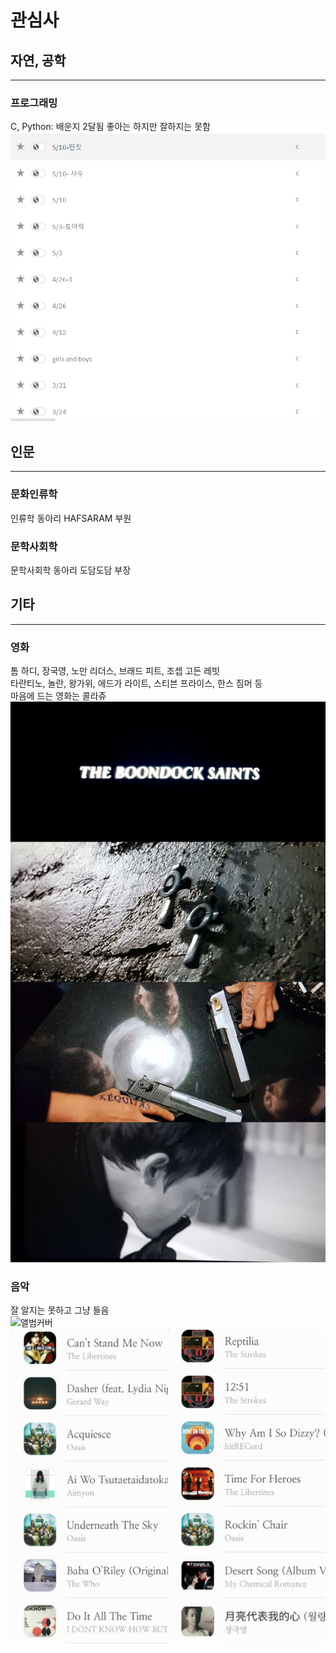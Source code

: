 # 관심사
## 자연, 공학
---
### 프로그래밍
C, Python: 배운지 2달됨 좋아는 하지만 잘하지는 못함  
![replit](/assets/images/replit.PNG)  
## 인문
---
### 문화인류학
인류학 동아리 HAFSARAM 부원
### 문학사회학
문학사회학 동아리 도담도담 부장

## 기타
---
### 영화
톰 하디, 장국영, 노만 리더스, 브래드 피트, 조셉 고든 레빗  
타란티노, 놀란, 왕가위, 에드가 라이트, 스티븐 프라이스, 한스 짐머 등  
마음에 드는 영화는 콜라쥬  
![분닥세인트](/assets/images/20210211_223702.jpg)  
### 음악
잘 알지는 못하고 그냥 들음  
![앨범커버](/assets/images/20210513_105210.jpg)  
![자주듣는곡](/assets/images/20210513_104123.jpg)
